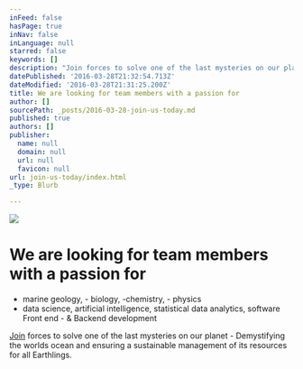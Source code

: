 ```yaml
---
inFeed: false
hasPage: true
inNav: false
inLanguage: null
starred: false
keywords: []
description: "Join forces to solve one of the last mysteries on our planet - Demystifying the worlds ocean and ensuring a sustainable management of its resources for all Earthlings.\_"
datePublished: '2016-03-28T21:32:54.713Z'
dateModified: '2016-03-28T21:31:25.200Z'
title: We are looking for team members with a passion for
author: []
sourcePath: _posts/2016-03-28-join-us-today.md
published: true
authors: []
publisher:
  name: null
  domain: null
  url: null
  favicon: null
url: join-us-today/index.html
_type: Blurb

---
```

![](https://the-grid-user-content.s3-us-west-2.amazonaws.com/98a97571-13ee-4b20-b036-f63e4cd6acef.jpg)

# We are looking for team members with a passion for

* marine geology, - biology, -chemistry, - physics
* data science, artificial intelligence, statistical data analytics, software Front end - & Backend development 

[Join][0] forces to solve one of the last mysteries on our planet - Demystifying the worlds ocean and ensuring a sustainable management of its resources for all Earthlings. 

[0]: carsten@moonwalk.me